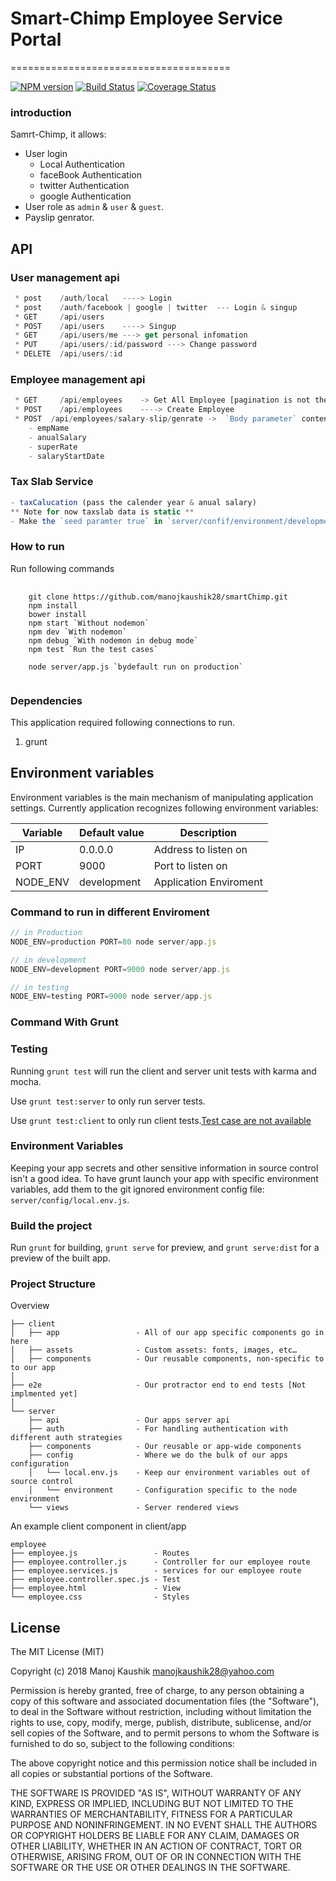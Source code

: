 # Smart-Chimp Employee Service Portal
======================================

[![NPM version](https://badge.fury.io/js/accepts.svg)](http://badge.fury.io/js/accepts)
[![Build Status](https://travis-ci.org/expressjs/accepts.svg?branch=master)](https://github.com/manojkaushik28/smartChimp)
[![Coverage Status](https://img.shields.io/coveralls/expressjs/accepts.svg?branch=master)](https://github.com/manojkaushik28/smartChimp)

### introduction

Samrt-Chimp, it allows:

- User login
	- Local Authentication
	- faceBook Authentication
	- twitter Authentication
	- google Authentication
- User role as `admin` & `user` & `guest`.
- Payslip genrator.

## API

### User management api

```js
 * post    /auth/local   ----> Login        
 * post    /auth/facebook | google | twitter  --- Login & singup         
 * GET     /api/users           
 * POST    /api/users    ----> Singup         
 * GET     /api/users/me ---> get personal infomation         
 * PUT     /api/users/:id/password ---> Change password         
 * DELETE  /api/users/:id          
```

### Employee management api

```js
 * GET     /api/employees    -> Get All Employee [pagination is not there](https://www.npmjs.com/package/mongoose-paginate)         
 * POST    /api/employees    ----> Create Employee         
 * POST  /api/employees/salary-slip/genrate ->  `Body parameter` content-type will be `application/x-www-form-urlencoded`
 	- empName
 	- anualSalary        
 	- superRate        
 	- salaryStartDate        
```

### Tax Slab Service

```js
- taxCalucation (pass the calender year & anual salary)
** Note for now taxslab data is static ** 
- Make the `seed paramter true` in `server/confif/environment/development.js` it will load the in Database 
```

### How to run

Run following commands

<pre>
	<code>
	git clone https://github.com/manojkaushik28/smartChimp.git
	npm install
	bower install
	npm start `Without nodemon`
	npm dev `With nodemon`
	npm debug `With nodemon in debug mode`
	npm test `Run the test cases`

	node server/app.js `bydefault run on production`
	</code>
</pre>

### Dependencies
This application required following connections to run.
<ol>
<li>grunt</li>
</ol>

## Environment variables
Environment variables is the main mechanism of manipulating application settings. Currently application recognizes
following environment variables:

| Variable             | Default value | Description              |
| -------------------- | ------------- | ------------------------ |
| IP                   | 0.0.0.0       | Address to listen on     |
| PORT                 | 9000          | Port to listen on        |
| NODE_ENV             | development   | Application Enviroment   |

### Command to run in different Enviroment

```js
// in Production
NODE_ENV=production PORT=80 node server/app.js

// in development
NODE_ENV=development PORT=9000 node server/app.js

// in testing
NODE_ENV=testing PORT=9000 node server/app.js

```

### Command With Grunt

### Testing

Running `grunt test` will run the client and server unit tests with karma and mocha.

Use `grunt test:server` to only run server tests.

Use `grunt test:client` to only run client tests.[Test case are not available](https://docs.angularjs.org/guide/unit-testing)

### Environment Variables

Keeping your app secrets and other sensitive information in source control isn't a good idea. To have grunt launch your app with specific environment variables, add them to the git ignored environment config file: `server/config/local.env.js`.

### Build the project

Run `grunt` for building, `grunt serve` for preview, and `grunt serve:dist` for a preview of the built app.

### Project Structure

Overview

```
├── client
│   ├── app                 - All of our app specific components go in here
│   ├── assets              - Custom assets: fonts, images, etc…
│   ├── components          - Our reusable components, non-specific to to our app
│
├── e2e                     - Our protractor end to end tests [Not implmented yet]
│
└── server
    ├── api                 - Our apps server api
    ├── auth                - For handling authentication with different auth strategies
    ├── components          - Our reusable or app-wide components
    ├── config              - Where we do the bulk of our apps configuration
    │   └── local.env.js    - Keep our environment variables out of source control
    │   └── environment     - Configuration specific to the node environment
    └── views               - Server rendered views
```

An example client component in client/app

```
employee
├── employee.js                 - Routes
├── employee.controller.js      - Controller for our employee route
├── employee.services.js        - services for our employee route
├── employee.controller.spec.js - Test
├── employee.html               - View
└── employee.css               	- Styles
```


## License

The MIT License (MIT)

Copyright (c) 2018 Manoj Kaushik manojkaushik28@yahoo.com

Permission is hereby granted, free of charge, to any person obtaining a copy
of this software and associated documentation files (the "Software"), to deal
in the Software without restriction, including without limitation the rights
to use, copy, modify, merge, publish, distribute, sublicense, and/or sell
copies of the Software, and to permit persons to whom the Software is
furnished to do so, subject to the following conditions:

The above copyright notice and this permission notice shall be included in
all copies or substantial portions of the Software.

THE SOFTWARE IS PROVIDED "AS IS", WITHOUT WARRANTY OF ANY KIND, EXPRESS OR
IMPLIED, INCLUDING BUT NOT LIMITED TO THE WARRANTIES OF MERCHANTABILITY,
FITNESS FOR A PARTICULAR PURPOSE AND NONINFRINGEMENT. IN NO EVENT SHALL THE
AUTHORS OR COPYRIGHT HOLDERS BE LIABLE FOR ANY CLAIM, DAMAGES OR OTHER
LIABILITY, WHETHER IN AN ACTION OF CONTRACT, TORT OR OTHERWISE, ARISING FROM,
OUT OF OR IN CONNECTION WITH THE SOFTWARE OR THE USE OR OTHER DEALINGS IN
THE SOFTWARE.


